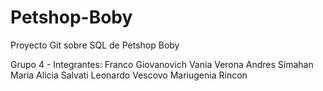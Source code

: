 # Petshop-Boby
Proyecto Git sobre SQL de Petshop Boby

Grupo 4 - Integrantes:
Franco Giovanovich
Vania Verona
Andres Simahan
Maria Alicia Salvati
Leonardo Vescovo
Mariugenia Rincon
